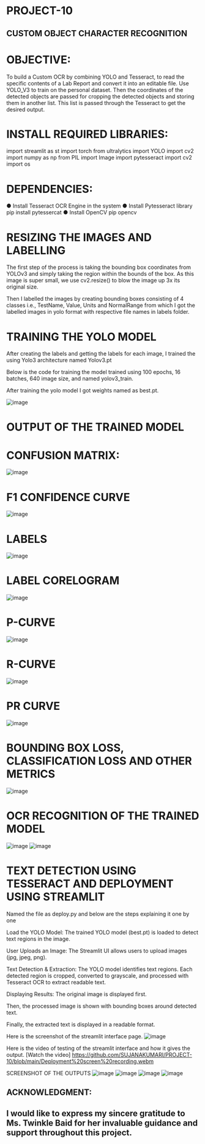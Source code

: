 ﻿# PROJECT-10

## CUSTOM OBJECT CHARACTER RECOGNITION

# OBJECTIVE:

To build a Custom OCR by combining YOLO and Tesseract, to read the specific contents of a Lab Report and convert it into an editable file. Use YOLO_V3 to train on the personal dataset. Then the coordinates of the detected objects are passed for cropping the detected objects and storing them in another list. This list is passed through the Tesseract to get the desired output. 

# INSTALL REQUIRED LIBRARIES:  
import streamlit as st
import torch
from ultralytics import YOLO
import cv2
import numpy as np
from PIL import Image
import pytesseract
import cv2
import os

# DEPENDENCIES: 

● Install Tesseract OCR Engine in the system 
● Install Pytesseract library pip install pytessercat 
● Install OpenCV pip opencv

# RESIZING THE IMAGES AND LABELLING

The first step of the process is taking the bounding box coordinates from YOLOv3 and simply taking the region within the bounds of the box. As this image is super small, we use cv2.resize() to blow the image up 3x its original size.
 
Then I labelled the images by creating bounding boxes consisting of 4 classes i.e., TestName, Value, Units and NormalRange from which I got the labelled images in yolo format with respective file names in labels folder.

# TRAINING THE YOLO MODEL

After creating the labels and getting the labels for each image, I trained the using Yolo3 architecture named Yolov3.pt

Below is the code for training the model trained using 100 epochs, 16 batches, 640 image size, and named yolov3_train.

After training the yolo model I got weights named as best.pt.

![image](https://github.com/user-attachments/assets/66065e9c-c612-413b-a535-dc13c9a13187)

# OUTPUT OF THE TRAINED MODEL

# CONFUSION MATRIX:
![image](https://github.com/user-attachments/assets/163f02a6-b585-4429-a10e-4daeb0979797)

# F1 CONFIDENCE CURVE
![image](https://github.com/user-attachments/assets/aebab2f2-aaa5-4c23-980f-97cc4484101f)

# LABELS
![image](https://github.com/user-attachments/assets/3abe2994-ba3d-4da1-a712-620897268996)

# LABEL CORELOGRAM
![image](https://github.com/user-attachments/assets/257999d3-f55f-4f02-9734-c03e8a2adfd1)

# P-CURVE
![image](https://github.com/user-attachments/assets/76a1e96f-8362-47c7-aedc-96868318910c)

# R-CURVE
![image](https://github.com/user-attachments/assets/976d7895-262b-4916-a821-23e931ac0a04)

# PR CURVE
![image](https://github.com/user-attachments/assets/2f982b47-70f8-4999-b941-39dafcafd8c9)

# BOUNDING BOX LOSS, CLASSIFICATION LOSS AND OTHER METRICS
![image](https://github.com/user-attachments/assets/70d9b225-91d9-4f88-87c8-fc32647dfe62)

# OCR RECOGNITION OF THE TRAINED MODEL
![image](https://github.com/user-attachments/assets/9b899d39-6195-4f13-a697-12dc20c6d046)
![image](https://github.com/user-attachments/assets/c06d46b0-d4ed-449b-9bdb-a8d0a2def8c0)

# TEXT DETECTION USING TESSERACT  AND DEPLOYMENT USING STREAMLIT
Named the file as deploy.py and below are the steps explaining it one by one

Load the YOLO Model:  The trained YOLO model (best.pt) is loaded to detect text regions in the image.  

User Uploads an Image:   The Streamlit UI allows users to upload images (jpg, jpeg, png).

Text Detection & Extraction:  The YOLO model identifies text regions.  Each detected region is cropped, converted to grayscale, and processed with Tesseract OCR to extract readable text.

Displaying Results:  The original image is displayed first.  

Then, the processed image is shown with bounding boxes around detected text. 

 Finally, the extracted text is displayed in a readable format.

Here is the screenshot of the streamlit interface page.
![image](https://github.com/user-attachments/assets/8f90f6c7-a996-4fa9-a796-1af0517503b5)

Here is the video of testing of the streamlit interface and how it gives the output.
[Watch the video] https://github.com/SUJANAKUMARI/PROJECT-10/blob/main/Deployment%20screen%20recording.webm

SCREENSHOT OF THE OUTPUTS
![image](https://github.com/user-attachments/assets/854dffa0-987a-4892-a08a-38bd4ce26d4b)
![image](https://github.com/user-attachments/assets/8e0ff0b9-1cf2-495f-befc-30e94cb1d503)
![image](https://github.com/user-attachments/assets/d89c9260-ed4c-49e5-bca0-bdd2444a5f9e)
![image](https://github.com/user-attachments/assets/fda5ded7-a41e-41d3-b8bc-0f042d18d9b6)

## ACKNOWLEDGMENT:

## I would like to express my sincere gratitude to Ms. Twinkle Baid for her invaluable guidance and support throughout this project.
